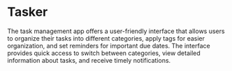 # Tasker
The task management app offers a user-friendly interface that allows users to organize their tasks into different categories, apply tags for easier organization, and set reminders for important due dates. The interface provides quick access to switch between categories, view detailed information about tasks, and receive timely notifications.
